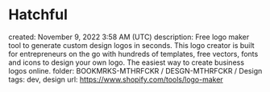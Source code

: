 # Hatchful

created: November 9, 2022 3:58 AM (UTC)
description: Free logo maker tool to generate custom design logos in seconds. This logo creator is built for entrepreneurs on the go with hundreds of templates, free vectors, fonts and icons to design your own logo. The easiest way to create business logos online.
folder: BOOKMRKS-MTHRFCKR / DESGN-MTHRFCKR / Design
tags: dev, design
url: https://www.shopify.com/tools/logo-maker
